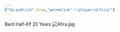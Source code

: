 ```yaml
---
{"dg-publish":true,"permalink":"/player/alfira/"}
---
```





Bard
Half-Elf
20 Years
![Afira.jpg](/img/user/Pictures/Afira.jpg)